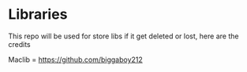 # Libraries
This repo will be used for store libs if it get deleted or lost, here are the credits

Maclib = https://github.com/biggaboy212
